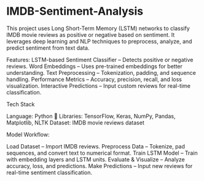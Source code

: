 # IMDB-Sentiment-Analysis
This project uses Long Short-Term Memory (LSTM) networks to classify IMDB movie reviews as positive or negative based on sentiment. It leverages deep learning and NLP techniques to preprocess, analyze, and predict sentiment from text data.

Features:
LSTM-based Sentiment Classifier – Detects positive or negative reviews.
Word Embeddings – Uses pre-trained embeddings for better understanding.
Text Preprocessing – Tokenization, padding, and sequence handling.
Performance Metrics – Accuracy, precision, recall, and loss visualization.
Interactive Predictions – Input custom reviews for real-time classification.

Tech Stack

Language: Python 🐍
Libraries: TensorFlow, Keras, NumPy, Pandas, Matplotlib, NLTK
Dataset: IMDB movie reviews dataset

Model Workflow:

Load Dataset – Import IMDB reviews.
Preprocess Data – Tokenize, pad sequences, and convert text to numerical format.
Train LSTM Model – Train with embedding layers and LSTM units.
Evaluate & Visualize – Analyze accuracy, loss, and predictions.
Make Predictions – Input new reviews for real-time sentiment classification.

